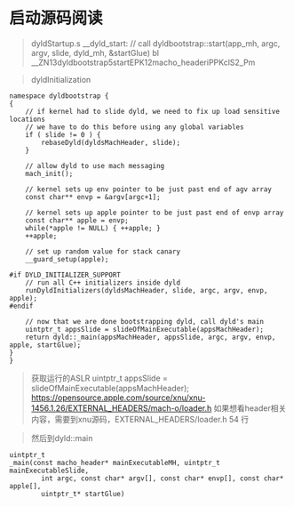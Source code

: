 #  启动源码阅读
> dyldStartup.s
__dyld_start:
// call dyldbootstrap::start(app_mh, argc, argv, slide, dyld_mh, &startGlue)
bl  __ZN13dyldbootstrap5startEPK12macho_headeriPPKclS2_Pm

> dyldInitialization
```
namespace dyldbootstrap {
{
	// if kernel had to slide dyld, we need to fix up load sensitive locations
	// we have to do this before using any global variables
	if ( slide != 0 ) {
		rebaseDyld(dyldsMachHeader, slide);
	}

	// allow dyld to use mach messaging
	mach_init();

	// kernel sets up env pointer to be just past end of agv array
	const char** envp = &argv[argc+1];
	
	// kernel sets up apple pointer to be just past end of envp array
	const char** apple = envp;
	while(*apple != NULL) { ++apple; }
	++apple;

	// set up random value for stack canary
	__guard_setup(apple);

#if DYLD_INITIALIZER_SUPPORT
	// run all C++ initializers inside dyld
	runDyldInitializers(dyldsMachHeader, slide, argc, argv, envp, apple);
#endif

	// now that we are done bootstrapping dyld, call dyld's main
	uintptr_t appsSlide = slideOfMainExecutable(appsMachHeader);
	return dyld::_main(appsMachHeader, appsSlide, argc, argv, envp, apple, startGlue);
}
}
```

> 获取运行的ASLR uintptr_t appsSlide = slideOfMainExecutable(appsMachHeader);
https://opensource.apple.com/source/xnu/xnu-1456.1.26/EXTERNAL_HEADERS/mach-o/loader.h
如果想看header相关内容，需要到xnu源码，EXTERNAL_HEADERS/loader.h 54 行

> 然后到dyld::main 
```
uintptr_t
_main(const macho_header* mainExecutableMH, uintptr_t mainExecutableSlide, 
		int argc, const char* argv[], const char* envp[], const char* apple[], 
		uintptr_t* startGlue)
```


